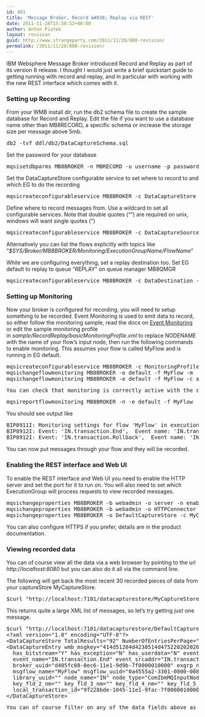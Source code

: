 ```yaml
---
id: 881
title: 'Message Broker, Record &#038; Replay via REST'
date: 2011-11-28T15:58:52+00:00
author: Anton Piatek
layout: revision
guid: http://www.strangeparty.com/2011/11/28/880-revision/
permalink: /2011/11/28/880-revision/
---
```

IBM Websphere Message Broker introduced Record and Replay as part of its version 8 release. I thought I would just write a brief quickstart guide to getting running with record and replay, and in particular with working with the new REST interface which comes with it.

### Setting up Recording

From your WMB install dir, run the db2 schema file to create the sample database for Record and Replay. Edit the file if you want to use a database name other than MB8RECORD, a specific schema or increase the storage size per message above 5mb.

<pre>db2 -tvf ddl/db2/DataCaptureSchema.sql</pre>

Set the password for your database

<pre>mqsisetdbparms MB8BROKER -n MBRECORD -u username -p password</pre>

Set the DataCaptureStore configurable service to set where to record to and which EG to do the recording

<pre>mqsicreateconfigurableservice MB8BROKER -c DataCaptureStore -o MyCaptureStore -n "dataSourceName,egForRecord" -v "MBRECORD,default"</pre>

Define where to record messages from. Use a wildcard to set all configurable services. Note that double quotes (&#8220;&#8221;) are required on unix, windows will want single quotes (&#8221;)

<pre>mqsicreateconfigurableservice MB8BROKER -c DataCaptureSource -o MyCaptureSource -n "dataCaptureStore,topic" -v "MyCaptureStore,$SYS/Broker/MB8BROKER/Monitoring/#"</pre>

Alternatively you can list the flows explicitly with topics like &#8220;_$SYS/Broker/MB8BROKER/Monitoring/ExecutionGroupName/FlowName_&#8221;

While we are configuring everything, set a replay destination too. Set EG default to replay to queue &#8220;REPLAY&#8221; on queue manager MB8QMGR

<pre>mqsicreateconfigurableservice MB8BROKER -c DataDestination -o MyDestination -n "egForReplay,endpoint,endpointType" -v "default,wmq:/msg/queue/REPLAY@MB8QMGR,WMQDestination"</pre>

### Setting up Monitoring

Now your broker is configured for recording, you will need to setup something to be recorded. Event Monitoring is used to emit data to record, so either follow the monitoring sample, read the docs on [Event Monitoring](http://publib.boulder.ibm.com/infocenter/wmbhelp/v7r0m0/topic/com.ibm.etools.mft.doc/ac60386_.htm) or edit the sample monitoring profile in _sample/RecordReplay/basicMonitoringProfile.xml_ to replace NODENAME with the name of your flow&#8217;s input node, then run the following commands to enable monitoring. This assumes your flow is called MyFlow and is running in EG default.

<pre>mqsicreateconfigurableservice MB8BROKER -c MonitoringProfiles -o MyProfile -n profileProperties -p sample/RecordReplay/basicMonitoringProfile.xml
mqsichangeflowmonitoring MB8BROKER -e default -f MyFlow -m  MyProfile
mqsichangeflowmonitoring MB8BROKER -e default -f MyFlow -c active</pre>

<pre>You can check that monitoring is correctly active with the command</pre>

<pre>mqsireportflowmonitoring MB8BROKER -n -e default -f MyFlow</pre>

You should see output like

<pre>BIP8911I: Monitoring settings for flow 'MyFlow' in execution group 'default' -  State?: active, ProfileName: 'MyProfile'.
BIP8912I: Event: 'IN.transaction.End',  Event name: 'IN.transaction.End',  Configured?: yes,  State?: enabled. 
BIP8912I: Event: 'IN.transaction.Rollback',  Event name: 'IN.transaction.Rollback',  Configured?: yes,  State?: enabled.</pre>

You can now put messages through your flow and they will be recorded.

### Enabling the REST interface and Web UI

To enable the REST interface and Web UI you need to enable the HTTP server and set the port for it to run on. You will also need to set which ExecutionGroup will process requests to view recorded messages.

<pre>mqsichangeproperties MB8BROKER -b webadmin -o server -n enabled -v true
mqsichangeproperties MB8BROKER -b webadmin -o HTTPConnector -n port -v 8080
mqsichangeproperties MB8BROKER -o DefaultCaptureStore -c MyCaptureStore -n egForView -v default</pre>

You can also configure HTTPS if you prefer, details are in the product documentation.

### Viewing recorded data

You can of course view all the data via a web browser by pointing to the url _http://localhost:8080_ but you can also do it all via the command line.

The following will get back the most recent 30 recorded pieces of data from your captureStore MyCaptureStore.

<pre>$curl "http://localhost:7101/datacapturestore/MyCaptureStore/"</pre>

This returns quite a large XML list of messages, so let&#8217;s try getting just one message.

<pre>$curl "http://localhost:7101/datacapturestore/DefaultCaptureStore/?numberOfEntriesPerPage=1"                                                                                                             
&lt;?xml version="1.0" encoding="UTF-8"?&gt;
&lt;DataCaptureStore TotalResults="92" NumberOfEntriesPerPage="1" PageNumber="1"&gt;
&lt;DataCaptureEntry wmb_msgkey="414d51204d4238514d475220202020203d1bc14e4d290020:414d51204d4238514d475220202020203d1bc14e1b3a0020" 
  has_bitstream="Y" has_exception="N" has_userdata="N" event_type="IN.transaction.End" 
  event_name="IN.transaction.End" event_srcaddr="IN.transaction.End" broker_name="MB8BROKER" 
  broker_uuid="d405fc08-0ec6-11e1-9d9b-7f0000010000" exgrp_name="default" exgrp_uuid="7fd654a2-3301-0000-0080-d4d9103989f9" 
  msgflow_name="MyFlow" msgflow_uuid="0a4555a2-3301-0000-0080-e2ed33c9dfcd" appl_name="" appl_uuid="" library_name="" 
  library_uuid="" node_name="IN" node_type="ComIbmMQInputNode" detail="IN" terminal_name="" key_fld_1_nm="" 
  key_fld_2_nm="" key_fld_3_nm="" key_fld_4_nm="" key_fld_5_nm="" event_timestamp="2011-11-16 11:25:00.647" 
  local_transaction_id="9f228bde-1045-11e1-9fac-7f0000010000-1" parent_transaction_id="" global_transaction_id=""/&gt;
&lt;/DataCaptureStore&gt;</pre>

<pre>You can of course filter on any of the data fields above as follows</pre>

&nbsp;